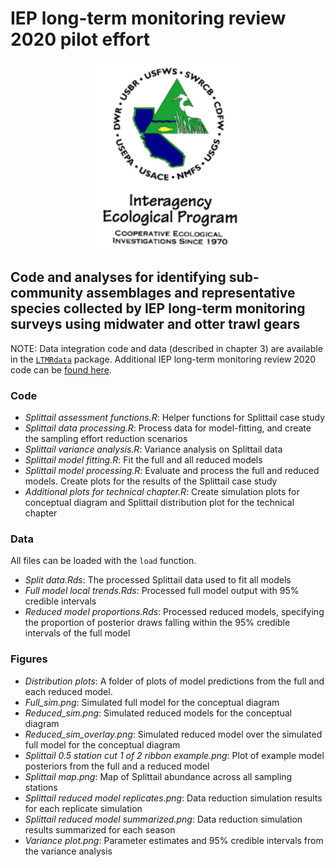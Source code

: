 # IEP long-term monitoring review 2020 pilot effort

<p align="center">
  <img src='IEP_Logo.png' height="300" />
</p>

## Code and analyses for identifying sub-community assemblages and representative species collected by IEP long-term monitoring surveys using midwater and otter trawl gears

NOTE: Data integration code and data (described in chapter 3) are
available in the [`LTMRdata`](https://github.com/sbashevkin/LTMRdata)
package. Additional IEP long-term monitoring review 2020 code can be [found here](https://github.com/sbashevkin/LTMRpilot).

### Code

- *Splittail assessment functions.R*: Helper functions for Splittail case study
- *Splittail data processing.R*: Process data for model-fitting, and create the sampling effort reduction scenarios
- *Splittail variance analysis.R*: Variance analysis on Splittail data
- *Splittail model fitting.R*: Fit the full and all reduced models
- *Splittail model processing.R*: Evaluate and process the full and reduced models. Create plots for the results of the Splittail case study
- *Additional plots for technical chapter.R*: Create simulation plots for conceptual diagram and Splittail distribution plot for the technical chapter

### Data

All files can be loaded with the `load` function. 

- *Split data.Rds*: The processed Splittail data used to fit all models
- *Full model local trends.Rds*: Processed full model output with 95% credible intervals
- *Reduced model proportions.Rds*: Processed reduced models, specifying the proportion of posterior draws falling within the 95% credible intervals of the full model

### Figures

- *Distribution plots*: A folder of plots of model predictions from the full and each reduced model.
- *Full_sim.png*: Simulated full model for the conceptual diagram
- *Reduced_sim.png*: Simulated reduced models for the conceptual diagram
- *Reduced_sim_overlay.png*: Simulated reduced model over the simulated full model for the conceptual diagram
- *Splittail 0.5 station cut 1 of 2 ribbon example.png*: Plot of example model posteriors from the full and a reduced model
- *Splittail map.png*: Map of Splittail abundance across all sampling stations
- *Splittail reduced model replicates.png*: Data reduction simulation results for each replicate simulation
- *Splittail reduced model summarized.png*: Data reduction simulation results summarized for each season
- *Variance plot.png*: Parameter estimates and 95% credible intervals from the variance analysis

